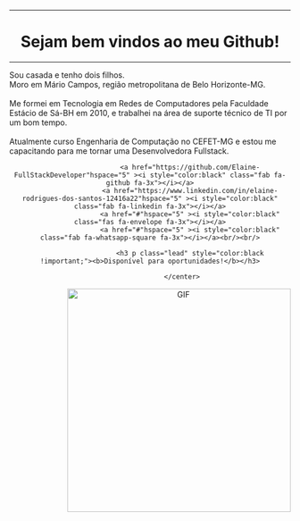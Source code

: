 <!DOCTYPE html>
<html>
<body>
<hr />
<h1 align="center"> Sejam bem vindos ao meu Github! </h1>
<hr />
<p align="left" >
Sou casada e tenho dois filhos.<br/>
Moro em Mário Campos, região metropolitana de Belo Horizonte-MG.<br/><br/>
Me formei em Tecnologia em Redes de Computadores pela Faculdade Estácio de Sá-BH em 2010, e trabalhei na área de suporte técnico de TI por um bom tempo.<br/> <br/>
Atualmente curso Engenharia de Computação no CEFET-MG e estou me capacitando para me tornar uma Desenvolvedora Fullstack.
</p>

  <center>

                        <a href="https://github.com/Elaine-FullStackDeveloper"hspace="5" ><i style="color:black" class="fab fa-github fa-3x"></i></a>
                        <a href="https://www.linkedin.com/in/elaine-rodrigues-dos-santos-12416a22"hspace="5" ><i style="color:black" class="fab fa-linkedin fa-3x"></i></a>
                        <a href="#"hspace="5" ><i style="color:black" class="fas fa-envelope fa-3x"></i></a>
                        <a href="#"hspace="5" ><i style="color:black" class="fab fa-whatsapp-square fa-3x"></i></a><br/><br/>

                        <h3 p class="lead" style="color:black !important;"><b>Disponível para oportunidades!</b></h3>

                    </center>

<img align="right" alt="GIF" src="https://octocat-generator-assets.githubusercontent.com/my-octocat-1623688364333.png" width="400px" />
</body>
</html>


